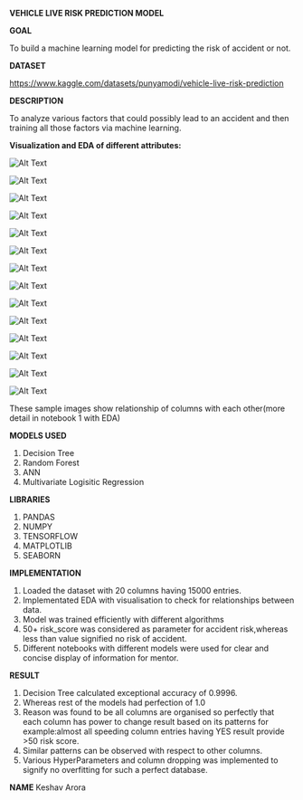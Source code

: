 **VEHICLE LIVE RISK PREDICTION MODEL**


**GOAL**

To build a machine learning model for predicting the risk of accident or not.

**DATASET**

https://www.kaggle.com/datasets/punyamodi/vehicle-live-risk-prediction

**DESCRIPTION**

To analyze various factors that could possibly lead to an accident and then training all those factors via machine learning.

**Visualization and EDA of different attributes:**


![Alt Text](./Images/1.png)

![Alt Text](./Images/2.png)

![Alt Text](./Images/3.png)

![Alt Text](./Images/boxplot_Fatigue_Level.png)

![Alt Text](./Images/boxplot_Landscape.png)

![Alt Text](./Images/boxplot_Light_Conditions.png)


![Alt Text](./Images/boxplot_Medical_Condition.png)

![Alt Text](./Images/boxplot_Road_Hazards.png)

![Alt Text](./Images/boxplot_Road_Surface_Condition.png)

![Alt Text](./Images/boxplot_Road_Type.png)

![Alt Text](./Images/boxplot_Time_of_Day.png)

![Alt Text](./Images/boxplot_Traffic_Density.png)

![Alt Text](./Images/boxplot_Visibility.png)

![Alt Text](./Images/boxplot_Weather.png)







These sample images show relationship of columns with each other(more detail in notebook 1 with EDA)

**MODELS USED**
1) Decision Tree 
2) Random Forest
3) ANN 
4) Multivariate Logisitic Regression

**LIBRARIES**
1) PANDAS
2) NUMPY
3) TENSORFLOW
4) MATPLOTLIB
5) SEABORN

**IMPLEMENTATION**
1) Loaded the dataset with 20 columns having 15000 entries.
2) Implementated EDA with visualisation to check for relationships between data.
3) Model was trained efficiently with different algorithms
4) 50+ risk_score was considered as parameter for accident risk,whereas less than value signified no risk of accident.
4) Different notebooks with different models were used for clear and concise display of information for mentor.

**RESULT**
1) Decision Tree calculated exceptional accuracy of 0.9996.
2) Whereas rest of the models had perfection of 1.0
3) Reason was found to be all columns are organised so perfectly that each column has power to change result based on its patterns 
   for example:almost all speeding column entries having YES result provide >50 risk score.
4) Similar patterns can be observed with respect to other columns.
5) Various HyperParameters and column dropping was implemented to signify no overfitting for such a perfect database.

**NAME**
Keshav Arora
